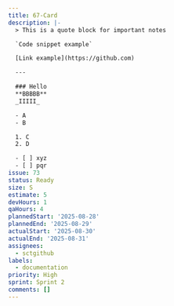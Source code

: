 ```yaml
---
title: 67-Card
description: |-
  > This is a quote block for important notes

  `Code snippet example`

  [Link example](https://github.com)

  ---

  ### Hello
  **BBBBB**
  _IIIII_

  - A
  - B

  1. C
  2. D

  - [ ] xyz
  - [ ] pqr
issue: 73
status: Ready
size: S
estimate: 5
devHours: 1
qaHours: 4
plannedStart: '2025-08-28'
plannedEnd: '2025-08-29'
actualStart: '2025-08-30'
actualEnd: '2025-08-31'
assignees:
  - sctgithub
labels:
  - documentation
priority: High
sprint: Sprint 2
comments: []
---
```



